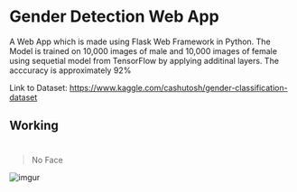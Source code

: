 # Gender Detection Web App

A Web App which is made using Flask Web Framework in Python. The Model is trained on 10,000 images of male and 10,000 images of female using sequetial model from TensorFlow by applying additinal layers. The acccuracy is approximately 92%
 
 Link to Dataset: https://www.kaggle.com/cashutosh/gender-classification-dataset
## Working
#
> No Face

![imgur](https://i.imgur.com/wOM9YYn.gif)
